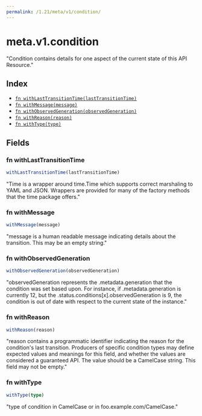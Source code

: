 ```yaml
---
permalink: /1.21/meta/v1/condition/
---
```


# meta.v1.condition

"Condition contains details for one aspect of the current state of this API Resource."

## Index

* [`fn withLastTransitionTime(lastTransitionTime)`](#fn-withlasttransitiontime)
* [`fn withMessage(message)`](#fn-withmessage)
* [`fn withObservedGeneration(observedGeneration)`](#fn-withobservedgeneration)
* [`fn withReason(reason)`](#fn-withreason)
* [`fn withType(type)`](#fn-withtype)

## Fields

### fn withLastTransitionTime

```ts
withLastTransitionTime(lastTransitionTime)
```

"Time is a wrapper around time.Time which supports correct marshaling to YAML and JSON.  Wrappers are provided for many of the factory methods that the time package offers."

### fn withMessage

```ts
withMessage(message)
```

"message is a human readable message indicating details about the transition. This may be an empty string."

### fn withObservedGeneration

```ts
withObservedGeneration(observedGeneration)
```

"observedGeneration represents the .metadata.generation that the condition was set based upon. For instance, if .metadata.generation is currently 12, but the .status.conditions[x].observedGeneration is 9, the condition is out of date with respect to the current state of the instance."

### fn withReason

```ts
withReason(reason)
```

"reason contains a programmatic identifier indicating the reason for the condition's last transition. Producers of specific condition types may define expected values and meanings for this field, and whether the values are considered a guaranteed API. The value should be a CamelCase string. This field may not be empty."

### fn withType

```ts
withType(type)
```

"type of condition in CamelCase or in foo.example.com/CamelCase."